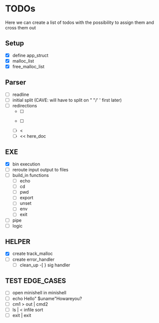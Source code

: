 # TODOs

Here we can create a list of todos with the possibility to assign them and cross them out

## Setup
-[x] define app_struct
- [x] malloc_list
- [x] free_malloc_list

## Parser
- [ ] readline
- [ ] initial split (CAVE: will have to split on " "/' ' first later)
- [ ] redirections
	-[ ] >
	-[ ] >>
	-[ ] <
	-[ ] << here_doc

## EXE
-[x] bin execution
-[ ] reroute input output to files
-[ ] build_in functions
    -[ ] echo
    -[ ] cd
    -[ ] pwd
    -[ ] export
    -[ ] unset
    -[ ] env
    -[ ] exit
-[ ] pipe
-[ ] logic

## HELPER
-[x] create track_malloc
-[ ] create error_handler
    -[ ] clean_up
    -[ } sig handler

## TEST EDGE_CASES
-[ ] open minishell in minishell
-[ ] echo Hello" $uname"Howareyou?
-[ ] cm1 > out | cmd2
-[ ] ls | < infile sort 
-[ ] exit | exit
